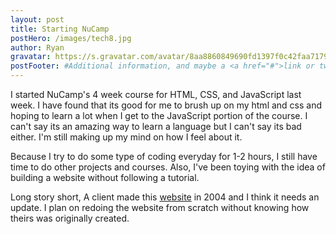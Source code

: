 ```yaml
---
layout: post
title: Starting NuCamp
postHero: /images/tech8.jpg
author: Ryan 
gravatar: https://s.gravatar.com/avatar/8aa8860849690fd1397f0c42faa71795?s=80
postFooter: #Additional information, and maybe a <a href="#">link or two</a>
---
```

I started NuCamp's 4 week course for HTML, CSS, and JavaScript last week. 
I have found that its good for me to brush up on my html and css and hoping to learn a lot when I get to the JavaScript portion of the course. I can't say its an amazing way to learn a language but I can't say its bad either. I'm still making up my mind on how I feel about it. 

Because I try to do some type of coding everyday for 1-2 hours, I still have time to do other projects and courses. Also, I've been toying with the idea of building a website without following a tutorial. 

Long story short, A client made this <a href="http://fbcrichmondpark.com/" target="_blank">website</a> in 2004 and I think it needs an update. I plan on redoing the website from scratch without knowing how theirs was originally created. 
